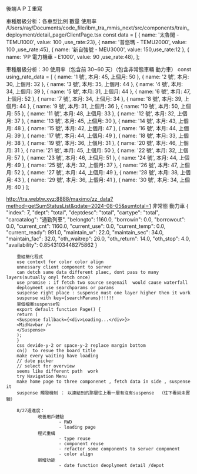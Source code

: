 後端ＡＰＩ重寫

車種層級分析：各車型比例 數量 使用率
/Users/ray/Documents/code_file/ibm_tra_mmis_next/src/components/train_deployment/detail_page/ClientPage.tsx
const data = [
{ name: '太魯閣 - TEMU1000', value: 100 ,use_rate:23},
{ name: '普悠瑪 - TEMU2000', value: 100 ,use_rate:45},
{ name: '新自強號 - MEU3000', value: 150,use_rate:12 },
{ name: 'PP 電力機車 - E1000', value: 90 ,use_rate:48},
];

車種層級分析：30 使用率（包含前 30~60 天）（包含非常態車輛 動力車）
const using_rate_data = [
{ name: '1 號', 本月: 45, 上個月: 50 },
{ name: '2 號', 本月: 30, 上個月: 32 },
{ name: '3 號', 本月: 35, 上個月: 44 },
{ name: '4 號', 本月: 34, 上個月: 39 },
{ name: '5 號', 本月: 31, 上個月: 44 },
{ name: '6 號', 本月: 47, 上個月: 52 },
{ name: '7 號', 本月: 34, 上個月: 34 },
{ name: '8 號', 本月: 39, 上個月: 44 },
{ name: '9 號', 本月: 31, 上個月: 36 },
{ name: '10 號', 本月: 50, 上個月: 55 },
{ name: '11 號', 本月: 48, 上個月: 33 },
{ name: '12 號', 本月: 32, 上個月: 37 },
{ name: '13 號', 本月: 45, 上個月: 30 },
{ name: '14 號', 本月: 43, 上個月: 48 },
{ name: '15 號', 本月: 42, 上個月: 47 },
{ name: '16 號', 本月: 44, 上個月: 39 },
{ name: '17 號', 本月: 44, 上個月: 49 },
{ name: '18 號', 本月: 33, 上個月: 38 },
{ name: '19 號', 本月: 36, 上個月: 31 },
{ name: '20 號', 本月: 46, 上個月: 31 },
{ name: '21 號', 本月: 45, 上個月: 50 },
{ name: '22 號', 本月: 32, 上個月: 57 },
{ name: '23 號', 本月: 46, 上個月: 51 },
{ name: '24 號', 本月: 44, 上個月: 49 },
{ name: '25 號', 本月: 32, 上個月: 37 },
{ name: '26 號', 本月: 47, 上個月: 52 },
{ name: '27 號', 本月: 44, 上個月: 49 },
{ name: '28 號', 本月: 38, 上個月: 43 },
{ name: '29 號', 本月: 36, 上個月: 41 },
{ name: '30 號', 本月: 34, 上個月: 40 }
];

http://tra.webtw.xyz:8888/maximo/zz_data?method=getSumStatusList&qdate=2024-08-05&sumtotal=1
非常態 動力車
{
"index": 7,
"dept": "total",
"deptdesc": "total",
"cartype": "total",
"carcatalog": "通勤列車",
"belongto": 1160.0,
"borrowin": 0.0,
"borrowout": 0.0,
"current_cnt": 1160.0,
"current_use": 0.0,
"current_temp": 0.0,
"current_ready": 991.0,
"maintain_w": 22.0,
"maintain_sec": 34.0,
"maintain_fac": 32.0,
"oth_waitrep": 26.0,
"oth_return": 14.0,
"oth_stop": 4.0,
"availability": 0.8543103448275862
}

        重組簡化程式
        use context for color color align
        unnessary client component to server
        can detch same data different plaec, dont pass to many layers(autually onyl fetch once)
        use promise : if fetch two source seqenail  would cause waterfall
        deployment use searchparams or params
        suspense right place : suspense must one layer higher then it work
        suspense with key={searchParams}!!!!!
        單個檔案suspense包
        export default function Page() {
        return (
        <Suspense fallback={<div>Loading...</div>}>
        <MidNavbar />
        </Suspense>
        );
        }
        css devide-y-2 or space-y-2 replace margin bottom
        cn()  to resue the board title
        make every waiting have loading 
        // date picker 
        // select for overview 
        seems like different path  work 
        try Navigation Menu
        make home page to three componenet , fetch data in side , suspense it 
        suspense 觸發機制 ： 以連結到的那層往上看一層有沒有suspense  （往下看尚未實驗） 

        8/27週進度：    
                改善用戶體驗
                        - RWD
                        - loading page
                程式重構
                        - type reuse
                        - component reuse
                        - refactor some components to server component 
                        - color align
                新增功能
                        - date function deoplyment detail /depot 
